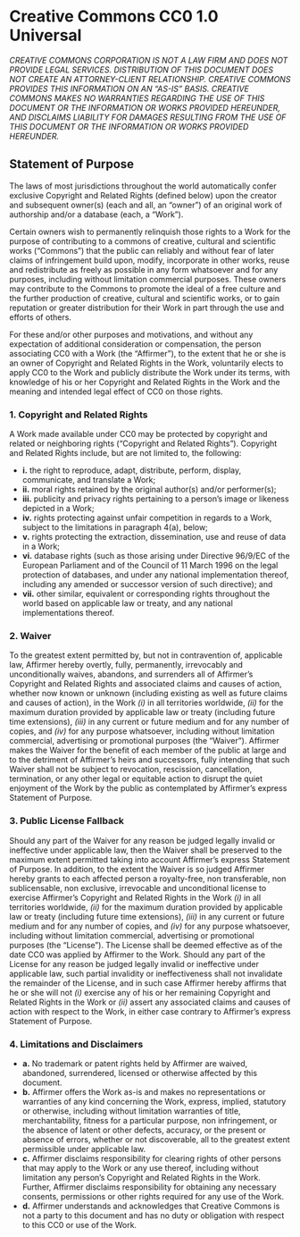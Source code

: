 # Creative Commons CC0 1.0 Universal

_CREATIVE COMMONS CORPORATION IS NOT A LAW FIRM AND DOES NOT PROVIDE LEGAL SERVICES. DISTRIBUTION OF THIS DOCUMENT DOES NOT CREATE AN ATTORNEY-CLIENT RELATIONSHIP. CREATIVE COMMONS PROVIDES THIS INFORMATION ON AN “AS-IS” BASIS. CREATIVE COMMONS MAKES NO WARRANTIES REGARDING THE USE OF THIS DOCUMENT OR THE INFORMATION OR WORKS PROVIDED HEREUNDER, AND DISCLAIMS LIABILITY FOR DAMAGES RESULTING FROM THE USE OF THIS DOCUMENT OR THE INFORMATION OR WORKS PROVIDED HEREUNDER._

## Statement of Purpose

The laws of most jurisdictions throughout the world automatically confer exclusive Copyright and Related Rights (defined below) upon the creator and subsequent owner(s) (each and all, an “owner”) of an original work of authorship and/or a database (each, a “Work”).

Certain owners wish to permanently relinquish those rights to a Work for the purpose of contributing to a commons of creative, cultural and scientific works (“Commons”) that the public can reliably and without fear of later claims of infringement build upon, modify, incorporate in other works, reuse and redistribute as freely as possible in any form whatsoever and for any purposes, including without limitation commercial purposes. These owners may contribute to the Commons to promote the ideal of a free culture and the further production of creative, cultural and scientific works, or to gain reputation or greater distribution for their Work in part through the use and efforts of others.

For these and/or other purposes and motivations, and without any expectation of additional consideration or compensation, the person associating CC0 with a Work (the “Affirmer”), to the extent that he or she is an owner of Copyright and Related Rights in the Work, voluntarily elects to apply CC0 to the Work and publicly distribute the Work under its terms, with knowledge of his or her Copyright and Related Rights in the Work and the meaning and intended legal effect of CC0 on those rights.

### 1. Copyright and Related Rights

A Work made available under CC0 may be protected by copyright and related or neighboring rights (“Copyright and Related Rights”). Copyright and Related Rights include, but are not limited to, the following:

*   **i.** the right to reproduce, adapt, distribute, perform, display, communicate, and translate a Work;
*  **ii.** moral rights retained by the original author(s) and/or performer(s);
* **iii.** publicity and privacy rights pertaining to a person’s image or likeness depicted in a Work;
*  **iv.** rights protecting against unfair competition in regards to a Work, subject to the limitations in paragraph 4(a), below;
*   **v.** rights protecting the extraction, dissemination, use and reuse of data in a Work;
*  **vi.** database rights (such as those arising under Directive 96/9/EC of the European Parliament and of the Council of 11 March 1996 on the legal protection of databases, and under any national implementation thereof, including any amended or successor version of such directive); and
* **vii.** other similar, equivalent or corresponding rights throughout the world based on applicable law or treaty, and any national implementations thereof.

### 2. Waiver

To the greatest extent permitted by, but not in contravention of, applicable law, Affirmer hereby overtly, fully, permanently, irrevocably and unconditionally waives, abandons, and surrenders all of Affirmer’s Copyright and Related Rights and associated claims and causes of action, whether now known or unknown (including existing as well as future claims and causes of action), in the Work *(i)* in all territories worldwide, *(ii)* for the maximum duration provided by applicable law or treaty (including future time extensions), *(iii)* in any current or future medium and for any number of copies, and *(iv)* for any purpose whatsoever, including without limitation commercial, advertising or promotional purposes (the “Waiver”). Affirmer makes the Waiver for the benefit of each member of the public at large and to the detriment of Affirmer’s heirs and successors, fully intending that such Waiver shall not be subject to revocation, rescission, cancellation, termination, or any other legal or equitable action to disrupt the quiet enjoyment of the Work by the public as contemplated by Affirmer’s express Statement of Purpose.

### 3. Public License Fallback

Should any part of the Waiver for any reason be judged legally invalid or ineffective under applicable law, then the Waiver shall be preserved to the maximum extent permitted taking into account Affirmer’s express Statement of Purpose. In addition, to the extent the Waiver is so judged Affirmer hereby grants to each affected person a royalty-free, non transferable, non sublicensable, non exclusive, irrevocable and unconditional license to exercise Affirmer’s Copyright and Related Rights in the Work *(i)* in all territories worldwide, *(ii)* for the maximum duration provided by applicable law or treaty (including future time extensions), *(iii)* in any current or future medium and for any number of copies, and *(iv)* for any purpose whatsoever, including without limitation commercial, advertising or promotional purposes (the “License”). The License shall be deemed effective as of the date CC0 was applied by Affirmer to the Work. Should any part of the License for any reason be judged legally invalid or ineffective under applicable law, such partial invalidity or ineffectiveness shall not invalidate the remainder of the License, and in such case Affirmer hereby affirms that he or she will not *(i)* exercise any of his or her remaining Copyright and Related Rights in the Work or *(ii)* assert any associated claims and causes of action with respect to the Work, in either case contrary to Affirmer’s express Statement of Purpose.

### 4. Limitations and Disclaimers

* **a.** No trademark or patent rights held by Affirmer are waived, abandoned, surrendered, licensed or otherwise affected by this document.
* **b.** Affirmer offers the Work as-is and makes no representations or warranties of any kind concerning the Work, express, implied, statutory or otherwise, including without limitation warranties of title, merchantability, fitness for a particular purpose, non infringement, or the absence of latent or other defects, accuracy, or the present or absence of errors, whether or not discoverable, all to the greatest extent permissible under applicable law.
* **c.** Affirmer disclaims responsibility for clearing rights of other persons that may apply to the Work or any use thereof, including without limitation any person’s Copyright and Related Rights in the Work. Further, Affirmer disclaims responsibility for obtaining any necessary consents, permissions or other rights required for any use of the Work.
* **d.** Affirmer understands and acknowledges that Creative Commons is not a party to this document and has no duty or obligation with respect to this CC0 or use of the Work.

